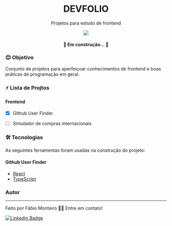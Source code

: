 <h1 align="center">DEVFOLIO</h1>
<p align="center">Projetos para estudo de frontend</p>
<p align="center">
  <img src="https://img.shields.io/static/v1?label=DEVFOLIO&message=FMRM&color=blueviolet&style=flat-square&logo=ghost"/>
</p>
<h4 align="center"> 
	🚧  Em construção...  🚧
</h4>

### 😊 Objetivo
<p align="left">Conjunto de projetos para aperfeiçoar conhecimentos de frontend e boas práticas de programação em geral.</p>


### ⚡ Lista de Projtos
#### Frontend
- [X] Github User Finder
- [ ] Simulador de compras internacionais


### 🛠 Tecnologias

As seguintes ferramentas foram usadas na construção do projeto:

#### Github User Finder
- [React](https://pt-br.reactjs.org/)
- [TypeScript](https://www.typescriptlang.org/)

### Autor
---
Feito por Fábio Monteiro 👋🏽 Entre em contato!

 [![Linkedin Badge](https://img.shields.io/badge/-fabiomrm-blue?style=flat-square&logo=Linkedin&logoColor=white&link=https://www.linkedin.com/in/fabiomrm/)](https://www.linkedin.com/in/fabiomrm/) 
